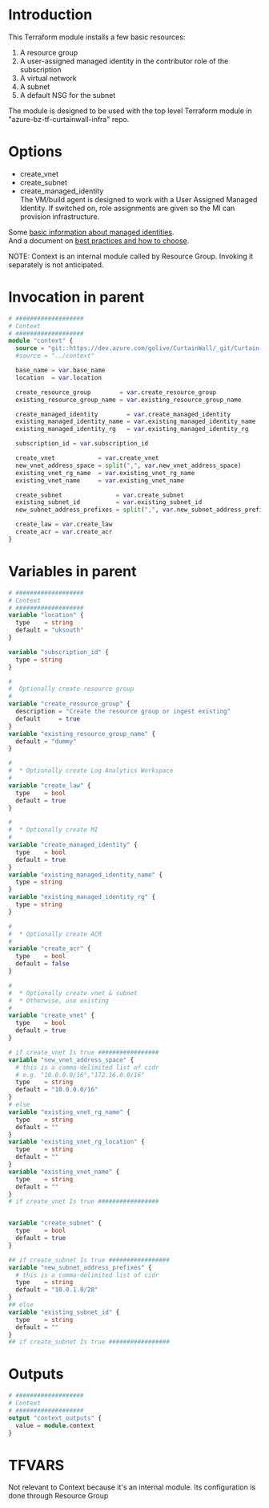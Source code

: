 # Introduction 
This Terraform module installs a few basic resources:
1. A resource group  
2. A user-assigned managed identity in the contributor role of the subscription  
3. A virtual network  
4. A subnet  
5. A default NSG for the subnet  

The module is designed to be used with the top level Terraform module in "azure-bz-tf-curtainwall-infra" repo.  
# Options
* create_vnet  
* create_subnet  
* create_managed_identity  
The VM/build agent is designed to work with a User Assigned Managed Identity. If switched on, role assignments are given so the MI can provision infrastructure.  

Some [basic information about managed identities](https://learn.microsoft.com/en-us/azure/active-directory/managed-identities-azure-resources/overview#managed-identity-types).  
And a document on [best practices and how to choose](https://learn.microsoft.com/en-us/azure/active-directory/managed-identities-azure-resources/managed-identity-best-practice-recommendations).

NOTE: Context is an internal module called by Resource Group. Invoking it separately is not anticipated.  

# Invocation in parent

``` terraform
# ###################
# Context
# ###################
module "context" {
  source = "git::https://dev.azure.com/golive/CurtainWall/_git/Curtain-Wall-Modules//context"
  #source = "../context"

  base_name = var.base_name
  location  = var.location

  create_resource_group        = var.create_resource_group
  existing_resource_group_name = var.existing_resource_group_name

  create_managed_identity        = var.create_managed_identity
  existing_managed_identity_name = var.existing_managed_identity_name
  existing_managed_identity_rg   = var.existing_managed_identity_rg

  subscription_id = var.subscription_id

  create_vnet            = var.create_vnet
  new_vnet_address_space = split(",", var.new_vnet_address_space)
  existing_vnet_rg_name  = var.existing_vnet_rg_name
  existing_vnet_name     = var.existing_vnet_name

  create_subnet               = var.create_subnet
  existing_subnet_id          = var.existing_subnet_id
  new_subnet_address_prefixes = split(",", var.new_subnet_address_prefixes)

  create_law = var.create_law
  create_acr = var.create_acr
}
```

# Variables in parent

``` terraform
# ###################
# Context
# ###################
variable "location" {
  type    = string
  default = "uksouth"
}

variable "subscription_id" {
  type = string
}

#
#  Optionally create resource group
#
variable "create_resource_group" {
  description = "Create the resource group or ingest existing"
  default     = true
}
variable "existing_resource_group_name" {
  default = "dummy"
}

#
#  * Optionally create Log Analytics Workspace
#
variable "create_law" {
  type    = bool
  default = true
}

#
#  * Optionally create MI
#
variable "create_managed_identity" {
  type    = bool
  default = true
}
variable "existing_managed_identity_name" {
  type = string
}
variable "existing_managed_identity_rg" {
  type = string
}

#
#  * Optionally create ACR
#
variable "create_acr" {
  type    = bool
  default = false
}

#
#  * Optionally create vnet & subnet
#  * Otherwise, use existing
#
variable "create_vnet" {
  type    = bool
  default = true
}

# if create_vnet Is true #################
variable "new_vnet_address_space" {
  # this is a comma-delimited list of cidr
  # e.g. "10.0.0.0/16","172.16.0.0/16"
  type    = string
  default = "10.0.0.0/16"
}
# else
variable "existing_vnet_rg_name" {
  type    = string
  default = ""
}
variable "existing_vnet_rg_location" {
  type    = string
  default = ""
}
variable "existing_vnet_name" {
  type    = string
  default = ""
}
# if create_vnet Is true #################


variable "create_subnet" {
  type    = bool
  default = true
}

## if create_subnet Is true #################
variable "new_subnet_address_prefixes" {
  # this is a comma-delimited list of cidr
  type    = string
  default = "10.0.1.0/28"
}
## else
variable "existing_subnet_id" {
  type    = string
  default = ""
}
## if create_subnet Is true #################

```

# Outputs

``` terraform
# ###################
# Context
# ###################
output "context_outputs" {
  value = module.context
}
```

# TFVARS

Not relevant to Context because it's an internal module. Its configuration is done through Resource Group
